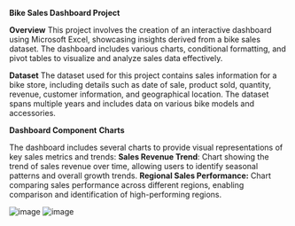 **Bike Sales Dashboard Project**

**Overview**
This project involves the creation of an interactive dashboard using Microsoft Excel, showcasing insights derived from a bike sales dataset. The dashboard includes various charts, conditional formatting, and pivot tables to visualize and analyze sales data effectively.

**Dataset**
The dataset used for this project contains sales information for a bike store, including details such as date of sale, product sold, quantity, revenue, customer information, and geographical location. The dataset spans multiple years and includes data on various bike models and accessories.

**Dashboard Component**
**Charts**

The dashboard includes several charts to provide visual representations of key sales metrics and trends:
**Sales Revenue Trend**: Chart showing the trend of sales revenue over time, allowing users to identify seasonal patterns and overall growth trends.
**Regional Sales Performance:** Chart comparing sales performance across different regions, enabling comparison and identification of high-performing regions.

![image](https://github.com/tuba-mouqeem/Excel-Bike-Sale-Project-/assets/76019991/3d50541b-e8d0-4249-9ec0-fbf31b621db5)
![image](https://github.com/tuba-mouqeem/Excel-Bike-Sale-Project-/assets/76019991/21b91ed9-6637-4796-8c1d-63879e85dfcc)



